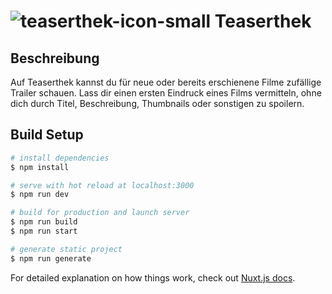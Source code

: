 # ![teaserthek-icon-small](https://user-images.githubusercontent.com/19222061/113576615-28a5b380-9620-11eb-8e24-46bee2f1799a.png) Teaserthek

## Beschreibung

Auf Teaserthek kannst du für neue oder bereits erschienene Filme zufällige Trailer schauen. Lass dir einen ersten Eindruck eines Films vermitteln, ohne dich durch Titel, Beschreibung, Thumbnails oder sonstigen zu spoilern. 


## Build Setup

```bash
# install dependencies
$ npm install

# serve with hot reload at localhost:3000
$ npm run dev

# build for production and launch server
$ npm run build
$ npm run start

# generate static project
$ npm run generate
```

For detailed explanation on how things work, check out [Nuxt.js docs](https://nuxtjs.org).

